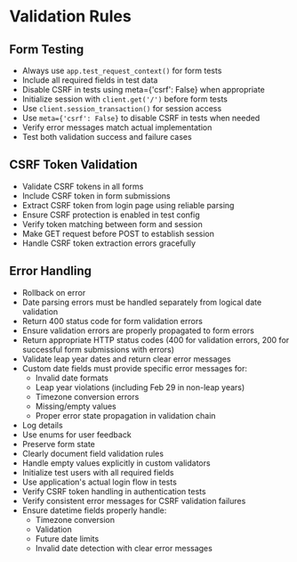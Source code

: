 # Validation Rules
## Form Testing
- Always use `app.test_request_context()` for form tests
- Include all required fields in test data
- Disable CSRF in tests using meta={'csrf': False} when appropriate
- Initialize session with `client.get('/')` before form tests
- Use `client.session_transaction()` for session access
- Use `meta={'csrf': False}` to disable CSRF in tests when needed
- Verify error messages match actual implementation
- Test both validation success and failure cases

## CSRF Token Validation
- Validate CSRF tokens in all forms
- Include CSRF token in form submissions
- Extract CSRF token from login page using reliable parsing
- Ensure CSRF protection is enabled in test config
- Verify token matching between form and session
- Make GET request before POST to establish session
- Handle CSRF token extraction errors gracefully

## Error Handling
- Rollback on error
- Date parsing errors must be handled separately from logical date validation
- Return 400 status code for form validation errors
- Ensure validation errors are properly propagated to form errors
- Return appropriate HTTP status codes (400 for validation errors, 200 for successful form submissions with errors)
- Validate leap year dates and return clear error messages
- Custom date fields must provide specific error messages for:
  - Invalid date formats
  - Leap year violations (including Feb 29 in non-leap years)
  - Timezone conversion errors
  - Missing/empty values
  - Proper error state propagation in validation chain
- Log details
- Use enums for user feedback
- Preserve form state
- Clearly document field validation rules
- Handle empty values explicitly in custom validators
- Initialize test users with all required fields
- Use application's actual login flow in tests
- Verify CSRF token handling in authentication tests
- Verify consistent error messages for CSRF validation failures
- Ensure datetime fields properly handle:
  - Timezone conversion
  - Validation
  - Future date limits
  - Invalid date detection with clear error messages

